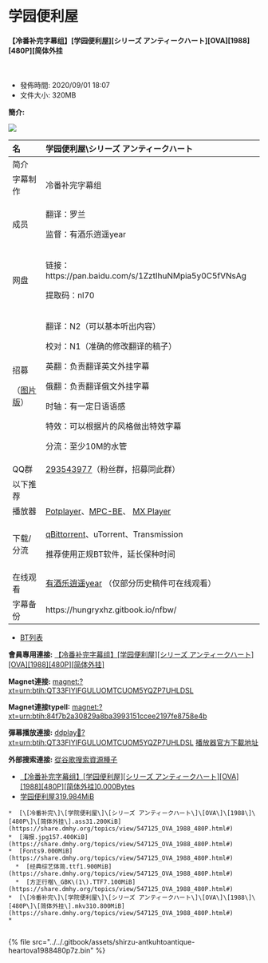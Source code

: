 # 学园便利屋



#### 【冷番补完字幕组】\[学园便利屋\]\[シリーズ アンティークハート\]\[OVA\]\[1988\]\[480P\]\[简体外挂

​​

* 發佈時間: 2020/09/01 18:07​
* 文件大小: 320MB

  
**簡介:**   


![](https://s1.ax1x.com/2020/09/01/dxYGHf.jpg)

<table>
  <thead>
    <tr>
      <th style="text-align:left">&#x540D;</th>
      <th style="text-align:left">&#x5B66;&#x56ED;&#x4FBF;&#x5229;&#x5C4B;\&#x30B7;&#x30EA;&#x30FC;&#x30BA;
        &#x30A2;&#x30F3;&#x30C6;&#x30A3;&#x30FC;&#x30AF;&#x30CF;&#x30FC;&#x30C8;</th>
    </tr>
  </thead>
  <tbody>
    <tr>
      <td style="text-align:left">&#x7B80;&#x4ECB;</td>
      <td style="text-align:left"></td>
    </tr>
    <tr>
      <td style="text-align:left">&#x5B57;&#x5E55;&#x5236;&#x4F5C;</td>
      <td style="text-align:left">&#x51B7;&#x756A;&#x8865;&#x5B8C;&#x5B57;&#x5E55;&#x7EC4;</td>
    </tr>
    <tr>
      <td style="text-align:left">&#x6210;&#x5458;</td>
      <td style="text-align:left">
        <p>&#x7FFB;&#x8BD1;&#xFF1A;&#x7F57;&#x5170;</p>
        <p>&#x76D1;&#x7763;&#xFF1A;&#x6709;&#x9152;&#x4E50;&#x900D;&#x9065;year</p>
      </td>
    </tr>
    <tr>
      <td style="text-align:left">&#x7F51;&#x76D8;</td>
      <td style="text-align:left">
        <p>&#x94FE;&#x63A5;&#xFF1A;https://pan.baidu.com/s/1ZztIhuNMpia5y0C5fVNsAg</p>
        <p>&#x63D0;&#x53D6;&#x7801;&#xFF1A;nl70</p>
      </td>
    </tr>
    <tr>
      <td style="text-align:left">
        <p>&#x62DB;&#x52DF;</p>
        <p>&#xFF08;<a href="https://s2.ax1x.com/2020/01/30/11aCjS.jpg">&#x56FE;&#x7247;&#x7248;</a>&#xFF09;</p>
      </td>
      <td style="text-align:left">
        <p>&#x7FFB;&#x8BD1;&#xFF1A;N2&#xFF08;&#x53EF;&#x4EE5;&#x57FA;&#x672C;&#x542C;&#x51FA;&#x5185;&#x5BB9;&#xFF09;</p>
        <p>&#x6821;&#x5BF9;&#xFF1A;N1&#xFF08;&#x51C6;&#x786E;&#x7684;&#x4FEE;&#x6539;&#x7FFB;&#x8BD1;&#x7684;&#x7A3F;&#x5B50;&#xFF09;</p>
        <p>&#x82F1;&#x7FFB;&#xFF1A;&#x8D1F;&#x8D23;&#x7FFB;&#x8BD1;&#x82F1;&#x6587;&#x5916;&#x6302;&#x5B57;&#x5E55;</p>
        <p>&#x4FC4;&#x7FFB;&#xFF1A;&#x8D1F;&#x8D23;&#x7FFB;&#x8BD1;&#x4FC4;&#x6587;&#x5916;&#x6302;&#x5B57;&#x5E55;</p>
        <p>&#x65F6;&#x8F74;&#xFF1A;&#x6709;&#x4E00;&#x5B9A;&#x65E5;&#x8BED;&#x8BED;&#x611F;</p>
        <p>&#x7279;&#x6548;&#xFF1A;&#x53EF;&#x4EE5;&#x6839;&#x636E;&#x7247;&#x7684;&#x98CE;&#x683C;&#x505A;&#x51FA;&#x7279;&#x6548;&#x5B57;&#x5E55;</p>
        <p>&#x5206;&#x6D41;&#xFF1A;&#x81F3;&#x5C11;10M&#x7684;&#x6C34;&#x7BA1;</p>
      </td>
    </tr>
    <tr>
      <td style="text-align:left">QQ&#x7FA4;</td>
      <td style="text-align:left"><a href="https://jq.qq.com/?_wv=1027&amp;k=46bJVff">293543977</a>&#xFF08;&#x7C89;&#x4E1D;&#x7FA4;&#xFF0C;&#x62DB;&#x52DF;&#x540C;&#x6B64;&#x7FA4;&#xFF09;</td>
    </tr>
    <tr>
      <td style="text-align:left">&#x4EE5;&#x4E0B;&#x63A8;&#x8350;</td>
      <td style="text-align:left"></td>
    </tr>
    <tr>
      <td style="text-align:left">&#x64AD;&#x653E;&#x5668;</td>
      <td style="text-align:left"><a href="https://potplayer.daum.net/">Potplayer</a>&#x3001;<a href="https://sourceforge.net/projects/mpcbe/">MPC-BE</a>&#x3001;
        <a
        href="https://www.lanzous.com/b688551">MX Player</a>
      </td>
    </tr>
    <tr>
      <td style="text-align:left">&#x4E0B;&#x8F7D;/&#x5206;&#x6D41;</td>
      <td style="text-align:left">
        <p><a href="https://github.com/c0re100/qBittorrent-Enhanced-Edition/releases">qBittorrent</a>&#x3001;uTorrent&#x3001;Transmission</p>
        <p>&#x63A8;&#x8350;&#x4F7F;&#x7528;&#x6B63;&#x89C4;BT&#x8F6F;&#x4EF6;&#xFF0C;&#x5EF6;&#x957F;&#x4FDD;&#x79CD;&#x65F6;&#x95F4;</p>
      </td>
    </tr>
    <tr>
      <td style="text-align:left">&#x5728;&#x7EBF;&#x89C2;&#x770B;</td>
      <td style="text-align:left"><a href="https://space.bilibili.com/7336293">&#x6709;&#x9152;&#x4E50;&#x900D;&#x9065;year</a> &#xFF08;&#x4EC5;&#x90E8;&#x5206;&#x5386;&#x53F2;&#x7A3F;&#x4EF6;&#x53EF;&#x5728;&#x7EBF;&#x89C2;&#x770B;&#xFF09;</td>
    </tr>
    <tr>
      <td style="text-align:left">&#x5B57;&#x5E55;&#x5907;&#x4EFD;</td>
      <td style="text-align:left">https://hungryxhz.gitbook.io/nfbw/</td>
    </tr>
  </tbody>
</table>



* [BT列表](https://share.dmhy.org/topics/view/547125_OVA_1988_480P.html#tabs-1)

**會員專用連接:** [【冷番补完字幕组】\[学园便利屋\]\[シリーズ アンティークハート\]\[OVA\]\[1988\]\[480P\]\[简体外挂\]](https://dl.dmhy.org/2020/09/01/84f7b2a30829a8ba3993151ccee2197fe8758e4b.torrent)

**Magnet連接:** [magnet:?xt=urn:btih:QT33FIYIFGULUOMTCUOM5YQZP7UHLDSL](magnet:?xt=urn:btih:QT33FIYIFGULUOMTCUOM5YQZP7UHLDSL&dn=&tr=http%3A%2F%2F104.238.198.186%3A8000%2Fannounce&tr=udp%3A%2F%2F104.238.198.186%3A8000%2Fannounce&tr=http%3A%2F%2Ftracker.openbittorrent.com%3A80%2Fannounce&tr=udp%3A%2F%2Ftracker3.itzmx.com%3A6961%2Fannounce&tr=http%3A%2F%2Ftracker4.itzmx.com%3A2710%2Fannounce&tr=http%3A%2F%2Ftracker.publicbt.com%3A80%2Fannounce&tr=http%3A%2F%2Ftracker.prq.to%2Fannounce&tr=http%3A%2F%2Fopen.acgtracker.com%3A1096%2Fannounce&tr=https%3A%2F%2Ft-115.rhcloud.com%2Fonly_for_ylbud&tr=http%3A%2F%2Ftracker1.itzmx.com%3A8080%2Fannounce&tr=http%3A%2F%2Ftracker2.itzmx.com%3A6961%2Fannounce&tr=udp%3A%2F%2Ftracker1.itzmx.com%3A8080%2Fannounce&tr=udp%3A%2F%2Ftracker2.itzmx.com%3A6961%2Fannounce&tr=udp%3A%2F%2Ftracker3.itzmx.com%3A6961%2Fannounce&tr=udp%3A%2F%2Ftracker4.itzmx.com%3A2710%2Fannounce)

**Magnet連接typeII:** [magnet:?xt=urn:btih:84f7b2a30829a8ba3993151ccee2197fe8758e4b](magnet:?xt=urn:btih:84f7b2a30829a8ba3993151ccee2197fe8758e4b)

**彈幕播放連接:** [ddplay:magnet:?xt=urn:btih:QT33FIYIFGULUOMTCUOM5YQZP7UHLDSL](ddplay:magnet:?xt=urn:btih:QT33FIYIFGULUOMTCUOM5YQZP7UHLDSL&dn=&tr=http%3A%2F%2F104.238.198.186%3A8000%2Fannounce&tr=udp%3A%2F%2F104.238.198.186%3A8000%2Fannounce&tr=http%3A%2F%2Ftracker.openbittorrent.com%3A80%2Fannounce&tr=udp%3A%2F%2Ftracker3.itzmx.com%3A6961%2Fannounce&tr=http%3A%2F%2Ftracker4.itzmx.com%3A2710%2Fannounce&tr=http%3A%2F%2Ftracker.publicbt.com%3A80%2Fannounce&tr=http%3A%2F%2Ftracker.prq.to%2Fannounce&tr=http%3A%2F%2Fopen.acgtracker.com%3A1096%2Fannounce&tr=https%3A%2F%2Ft-115.rhcloud.com%2Fonly_for_ylbud&tr=http%3A%2F%2Ftracker1.itzmx.com%3A8080%2Fannounce&tr=http%3A%2F%2Ftracker2.itzmx.com%3A6961%2Fannounce&tr=udp%3A%2F%2Ftracker1.itzmx.com%3A8080%2Fannounce&tr=udp%3A%2F%2Ftracker2.itzmx.com%3A6961%2Fannounce&tr=udp%3A%2F%2Ftracker3.itzmx.com%3A6961%2Fannounce&tr=udp%3A%2F%2Ftracker4.itzmx.com%3A2710%2Fannounce) [播放器官方下載地址](http://www.dandanplay.com/?from=dmhy)

**外部搜索連接:** [從谷歌搜索資源種子](https://www.google.com/search?oe=utf-8&q=84f7b2a30829a8ba3993151ccee2197fe8758e4b)

*  [【冷番补完字幕组】\[学园便利屋\]\[シリーズ アンティークハート\]\[OVA\]\[1988\]\[480P\]\[简体外挂\]0.000Bytes](https://share.dmhy.org/topics/view/547125_OVA_1988_480P.html#)
  *  [学园便利屋319.984MiB](https://share.dmhy.org/topics/view/547125_OVA_1988_480P.html#)

    *  [\[冷番补完\]\[学院便利屋\]\[シリーズ アンティークハート\]\[OVA\]\[1988\]\[480P\]\[简体外挂\].ass31.200KiB](https://share.dmhy.org/topics/view/547125_OVA_1988_480P.html#)
    *  [海报.jpg157.400KiB](https://share.dmhy.org/topics/view/547125_OVA_1988_480P.html#)
    *  [Fonts9.000MiB](https://share.dmhy.org/topics/view/547125_OVA_1988_480P.html#)
      *  [经典综艺体简.ttf1.900MiB](https://share.dmhy.org/topics/view/547125_OVA_1988_480P.html#)
      *  [方正行楷\_GBK\(1\).TTF7.100MiB](https://share.dmhy.org/topics/view/547125_OVA_1988_480P.html#)
    *  [\[冷番补完\]\[学院便利屋\]\[シリーズ アンティークハート\]\[OVA\]\[1988\]\[480P\]\[简体外挂\].mkv310.800MiB](https://share.dmhy.org/topics/view/547125_OVA_1988_480P.html#)
    * 
    ​​​

{% file src="../../.gitbook/assets/shirzu-antkuhtoantique-heartova1988480p7z.bin" %}


